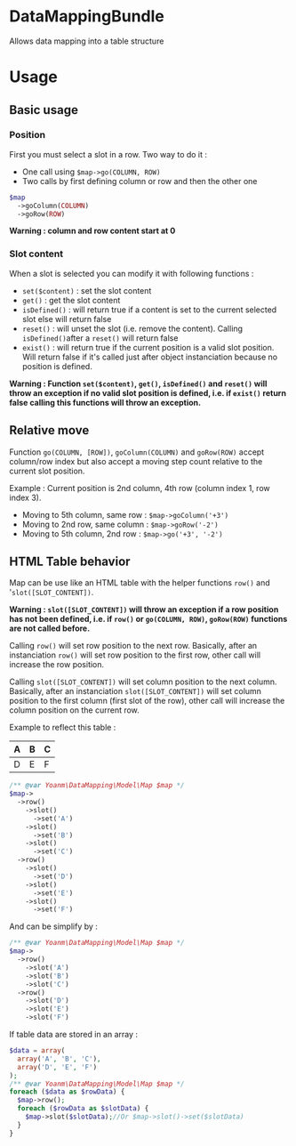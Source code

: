 DataMappingBundle
=================

Allows data mapping into a table structure

# Usage
## Basic usage
### Position
First you must select a slot in a row. Two way to do it : 
 - One call using `$map->go(COLUMN, ROW)`
 - Two calls by first defining column or row and then the other one 
```php
$map
  ->goColumn(COLUMN)
  ->goRow(ROW)
```
**Warning : column and row content start at 0**
### Slot content
When a slot is selected you can modify it with following functions : 
   - `set($content)` : set the slot content
   - `get()` : get the slot content
   - `isDefined()` : will return true if a content is set to the current selected slot else will return false
   - `reset()` : will unset the slot (i.e. remove the content). Calling `isDefined()`after a `reset()` will return false
   - `exist()` : will return true if the current position is a valid slot position. Will return false if it's called just after object instanciation because no position is defined.

**Warning : Function `set($content)`, `get()`, `isDefined()` and `reset()` will throw an exception if no valid slot position is defined, i.e. if `exist()` return false calling this functions will throw an exception.**

## Relative move
Function `go(COLUMN, [ROW])`, `goColumn(COLUMN)` and `goRow(ROW)` accept column/row index but also accept a moving step count relative to the current slot position.

Example : 
Current position is 2nd column, 4th row (column index 1, row index 3). 
 - Moving to 5th column, same row : ```$map->goColumn('+3')```
 - Moving to 2nd row, same column : ```$map->goRow('-2')```
 - Moving to 5th column, 2nd row  : ```$map->go('+3', '-2')```

## HTML Table behavior
Map can be use like an HTML table with the helper functions `row()` and '`slot([SLOT_CONTENT])`.

**Warning : `slot([SLOT_CONTENT])` will throw an exception if a row position has not been defined, i.e. if `row()` or `go(COLUMN, ROW)`, `goRow(ROW)` functions are not called before.**

Calling `row()` will set row position to the next row. Basically, after an instanciation `row()` will set row position to the first row, other call will increase the row position.

Calling `slot([SLOT_CONTENT])` will set column position to the next column. Basically, after an instanciation `slot([SLOT_CONTENT])` will set column position to the first column (first slot of the row), other call will increase the column position on the current row.

Example to reflect this table : 

| A  | B | C |
| ------------- | ------------- | ------------- |
| D  | E  | F  |

```php
/** @var Yoanm\DataMapping\Model\Map $map */
$map->
  ->row()
    ->slot()
      ->set('A')
    ->slot()
      ->set('B')
    ->slot()
      ->set('C')
  ->row()
    ->slot()
      ->set('D')
    ->slot()
      ->set('E')
    ->slot()
      ->set('F')
```
And can be simplify by : 
```php
/** @var Yoanm\DataMapping\Model\Map $map */
$map->
  ->row()
    ->slot('A')
    ->slot('B')
    ->slot('C')
  ->row()
    ->slot('D')
    ->slot('E')
    ->slot('F')
```
If table data are stored in an array : 
```php
$data = array(
  array('A', 'B', 'C'),
  array('D', 'E', 'F')
);
/** @var Yoanm\DataMapping\Model\Map $map */
foreach ($data as $rowData) {
  $map->row();
  foreach ($rowData as $slotData) {
    $map->slot($slotData);//Or $map->slot()->set($slotData)
  }
}
```